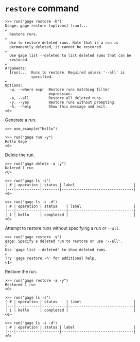 # `restore` command

    >>> run("gage restore -h")
    Usage: gage restore [options] [run]...
    ⤶
      Restore runs.
    ⤶
      Use to restore deleted runs. Note that is a run is
      permanently deleted, it cannot be restored.
    ⤶
      Use gage list --deleted to list deleted runs that can be
      restored.
    ⤶
    Arguments:
      [run]...  Runs to restore. Required unless '--all' is
                specified.
    ⤶
    Options:
      -w, --where expr  Restore runs matching filter
                        expression.
      -a, --all         Restore all deleted runs.
      -y, --yes         Restore runs without prompting.
      -h, --help        Show this message and exit.
    <0>

Generate a run.

    >>> use_example("hello")

    >>> run("gage run -y")
    Hello Gage
    <0>

Delete the run.

    >>> run("gage delete -a -y")
    Deleted 1 run
    <0>

    >>> run("gage ls -s")
    | # | operation | status | label                           |
    |---|-----------|--------|---------------------------------|
    <0>

    >>> run("gage ls -s -d")
    | # | operation | status    | label                        |
    |---|-----------|-----------|------------------------------|
    | 1 | hello     | completed |                              |
    <0>

Attempt to restore runs without specifying a run or `--all`.

    >>> run("gage restore -y")
    gage: Specify a deleted run to restore or use '--all'.
    ⤶
    Use 'gage list --deleted' to show deleted runs.
    ⤶
    Try 'gage restore -h' for additional help.
    <1>

Restore the run.

    >>> run("gage restore -a -y")
    Restored 1 run
    <0>

    >>> run("gage ls -s")
    | # | operation | status    | label                        |
    |---|-----------|-----------|------------------------------|
    | 1 | hello     | completed |                              |
    <0>

    >>> run("gage ls -s -d")
    | # | operation | status | label                           |
    |---|-----------|--------|---------------------------------|
    <0>
